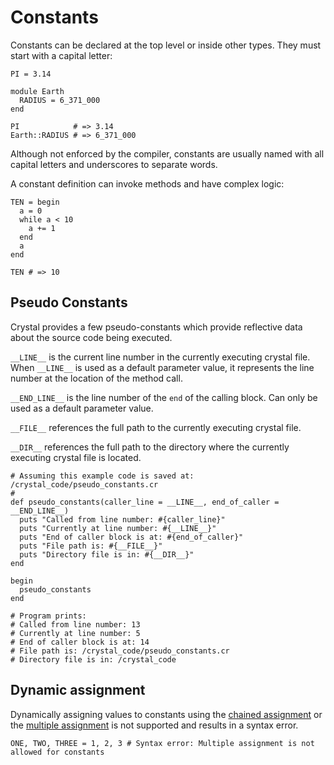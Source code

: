 # Constants

Constants can be declared at the top level or inside other types. They must start with a capital letter:

```crystal
PI = 3.14

module Earth
  RADIUS = 6_371_000
end

PI            # => 3.14
Earth::RADIUS # => 6_371_000
```

Although not enforced by the compiler, constants are usually named with all capital letters and underscores to separate words.

A constant definition can invoke methods and have complex logic:

```crystal
TEN = begin
  a = 0
  while a < 10
    a += 1
  end
  a
end

TEN # => 10
```

## Pseudo Constants

Crystal provides a few pseudo-constants which provide reflective data about the source code being executed.

`__LINE__` is the current line number in the currently executing crystal file. When `__LINE__` is used as a default parameter value, it represents the line number at the location of the method call.

`__END_LINE__` is the line number of the `end` of the calling block. Can only be used as a default parameter value.

`__FILE__` references the full path to the currently executing crystal file.

`__DIR__` references the full path to the directory where the currently executing crystal file is located.

```crystal
# Assuming this example code is saved at: /crystal_code/pseudo_constants.cr
#
def pseudo_constants(caller_line = __LINE__, end_of_caller = __END_LINE__)
  puts "Called from line number: #{caller_line}"
  puts "Currently at line number: #{__LINE__}"
  puts "End of caller block is at: #{end_of_caller}"
  puts "File path is: #{__FILE__}"
  puts "Directory file is in: #{__DIR__}"
end

begin
  pseudo_constants
end

# Program prints:
# Called from line number: 13
# Currently at line number: 5
# End of caller block is at: 14
# File path is: /crystal_code/pseudo_constants.cr
# Directory file is in: /crystal_code
```

## Dynamic assignment

Dynamically assigning values to constants using the [chained assignment](assignment.md#chained-assignment) or the [multiple assignment](assignment.md#multiple-assignment) is not supported and results in a syntax error.

```crystal
ONE, TWO, THREE = 1, 2, 3 # Syntax error: Multiple assignment is not allowed for constants
```
